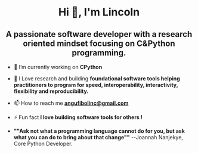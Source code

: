 
<h1 align="center">Hi 👋, I'm Lincoln</h1>
<h2 align="center">A passionate software developer with a research oriented mindset focusing on C&Python programming. </h2>

- 🔭 I’m currently working on **CPython**

- 🌱 I Love research and building **foundational software tools helping practitioners to program for speed, interoperability, interactivity, flexibility and reproducibility.**

- 📫 How to reach me **angufibolinc@gmail.com**

- ⚡ Fun fact **I love building software tools for others !**
- **""Ask not what a programming language cannot do for you, but ask what you can do to bring about that change""** --Joannah Nanjekye, Core Python Developer.
